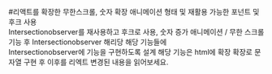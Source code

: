 #리액트를 확장한 무한스크롤, 숫자 확장 애니메이션 형태 및 재활용 가능한 포넌트 및 후크 사용 <br>
Intersectionobserver를 재사용하고 후크로 사용, 숫자 증가 애니메이션 / 무한 스크롤 기능 후 Intersectionobserver 해리당 해당 기능들에 <br>
Intersectionobserver에 기능을 구현하도록 설계 해당 기능은 html에 확장 확장로 문자열 구현 후 이후를 리엑트 변경된 내용을 읽어보세요.<br>
